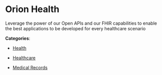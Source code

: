 # Orion Health


Leverage the power of our Open APIs and our FHIR capabilities to enable the best applications to be developed for every healthcare scenario



**Categories**:

- [Health](https://github.com/apis-list/apis-list#health)

- [Healthcare](https://github.com/apis-list/apis-list#healthcare)

- [Medical Records](https://github.com/apis-list/apis-list#medical-records)



